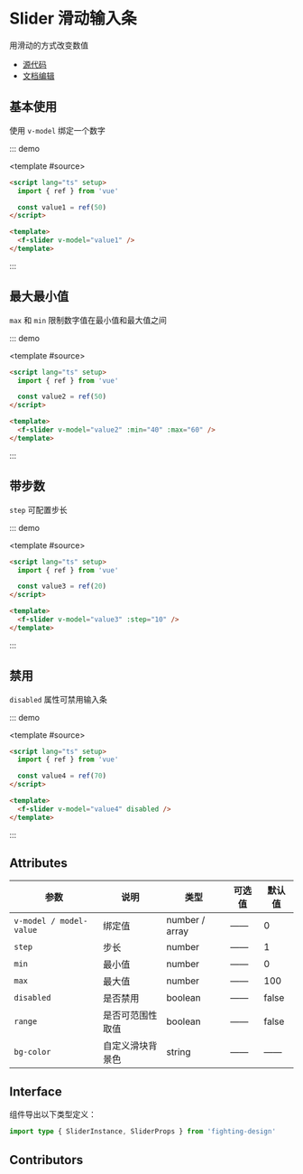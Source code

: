 # Slider 滑动输入条

用滑动的方式改变数值

- [源代码](https://github.com/FightingDesign/fighting-design/tree/master/packages/fighting-design/slider)
- [文档编辑](https://github.com/FightingDesign/fighting-design/blob/master/docs/docs/components/slider.md)

## 基本使用

使用 `v-model` 绑定一个数字

::: demo

<template #source>
<f-slider v-model="value1" />
</template>

```html
<script lang="ts" setup>
  import { ref } from 'vue'

  const value1 = ref(50)
</script>

<template>
  <f-slider v-model="value1" />
</template>
```

:::

## 最大最小值

`max` 和 `min` 限制数字值在最小值和最大值之间

::: demo

<template #source>
<f-slider v-model="value2" :min="40" :max="60" />
</template>

```html
<script lang="ts" setup>
  import { ref } from 'vue'

  const value2 = ref(50)
</script>

<template>
  <f-slider v-model="value2" :min="40" :max="60" />
</template>
```

:::

## 带步数

`step` 可配置步长

::: demo

<template #source>
<f-slider v-model="value3" :step="10" />
</template>

```html
<script lang="ts" setup>
  import { ref } from 'vue'

  const value3 = ref(20)
</script>

<template>
  <f-slider v-model="value3" :step="10" />
</template>
```

:::

## 禁用

`disabled` 属性可禁用输入条

::: demo

<template #source>
<f-slider v-model="value4" disabled />
</template>

```html
<script lang="ts" setup>
  import { ref } from 'vue'

  const value4 = ref(70)
</script>

<template>
  <f-slider v-model="value4" disabled />
</template>
```

:::

## Attributes

| 参数                    | 说明             | 类型           | 可选值 | 默认值 |
| ----------------------- | ---------------- | -------------- | ------ | ------ |
| `v-model / model-value` | 绑定值           | number / array | ——     | 0      |
| `step`                  | 步长             | number         | ——     | 1      |
| `min`                   | 最小值           | number         | ——     | 0      |
| `max`                   | 最大值           | number         | ——     | 100    |
| `disabled`              | 是否禁用         | boolean        | ——     | false  |
| `range`                 | 是否可范围性取值 | boolean        | ——     | false  |
| `bg-color`              | 自定义滑块背景色 | string         | ——     | ——     |

## Interface

组件导出以下类型定义：

```ts
import type { SliderInstance, SliderProps } from 'fighting-design'
```

## Contributors

<a href="https://github.com/Tyh2001" target="_blank">
  <f-avatar round src="https://avatars.githubusercontent.com/u/73180970?v=4" />
</a>

<a href="https://github.com/long-life233" target="_blank">
  <f-avatar round src="https://avatars.githubusercontent.com/u/77321887?v=4" />
</a>

<script setup lang="ts">
  import { ref } from 'vue'

  const value1 = ref(50)
  const value2 = ref(50)
  const value3 = ref(20)
  const value4 = ref(70)
</script>
